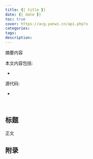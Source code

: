 ```yaml
---
title: {{ title }}
date: {{ date }}
toc: true
cover: https://acg.yanwz.cn/api.php?x
categories: 
tags: 
description: 
---
```


摘要内容


本文内容包括:

- 


源代码: 

- 

<br/>

<!--more-->

## 标题

正文


## 附录


<br/>